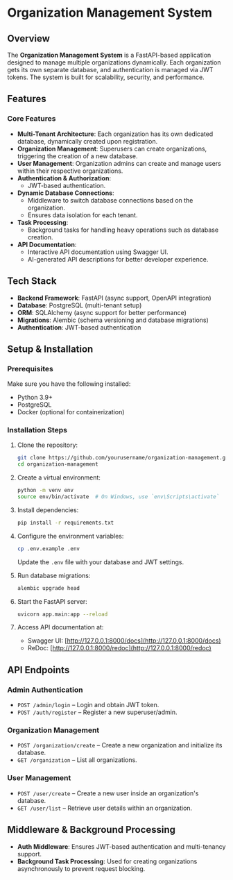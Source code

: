 # Organization Management System

## Overview
The **Organization Management System** is a FastAPI-based application designed to manage multiple organizations dynamically. Each organization gets its own separate database, and authentication is managed via JWT tokens. The system is built for scalability, security, and performance.

## Features

### Core Features
- **Multi-Tenant Architecture**: Each organization has its own dedicated database, dynamically created upon registration.
- **Organization Management**: Superusers can create organizations, triggering the creation of a new database.
- **User Management**: Organization admins can create and manage users within their respective organizations.
- **Authentication & Authorization**:
  - JWT-based authentication.
- **Dynamic Database Connections**:
  - Middleware to switch database connections based on the organization.
  - Ensures data isolation for each tenant.
- **Task Processing**:
  - Background tasks for handling heavy operations such as database creation.
- **API Documentation**:
  - Interactive API documentation using Swagger UI.
  - AI-generated API descriptions for better developer experience.

## Tech Stack
- **Backend Framework**: FastAPI (async support, OpenAPI integration)
- **Database**: PostgreSQL (multi-tenant setup)
- **ORM**: SQLAlchemy (async support for better performance)
- **Migrations**: Alembic (schema versioning and database migrations)
- **Authentication**: JWT-based authentication

## Setup & Installation

### Prerequisites
Make sure you have the following installed:
- Python 3.9+
- PostgreSQL
- Docker (optional for containerization)

### Installation Steps

1. Clone the repository:
   ```bash
   git clone https://github.com/yourusername/organization-management.git
   cd organization-management
   ```

2. Create a virtual environment:
   ```bash
   python -m venv env
   source env/bin/activate  # On Windows, use `env\Scripts\activate`
   ```

3. Install dependencies:
   ```bash
   pip install -r requirements.txt
   ```

4. Configure the environment variables:
   ```bash
   cp .env.example .env
   ```
   Update the `.env` file with your database and JWT settings.

5. Run database migrations:
   ```bash
   alembic upgrade head
   ```

6. Start the FastAPI server:
   ```bash
   uvicorn app.main:app --reload
   ```

7. Access API documentation at:
   - Swagger UI: [http://127.0.0.1:8000/docs](http://127.0.0.1:8000/docs)
   - ReDoc: [http://127.0.0.1:8000/redoc](http://127.0.0.1:8000/redoc)

## API Endpoints

### Admin Authentication
- `POST /admin/login` – Login and obtain JWT token.
- `POST /auth/register` – Register a new superuser/admin.

### Organization Management
- `POST /organization/create` – Create a new organization and initialize its database.
- `GET /organization` – List all organizations.

### User Management
- `POST /user/create` – Create a new user inside an organization's database.
- `GET /user/list` – Retrieve user details within an organization.

## Middleware & Background Processing
- **Auth Middleware**: Ensures JWT-based authentication and multi-tenancy support.
- **Background Task Processing**: Used for creating organizations asynchronously to prevent request blocking.